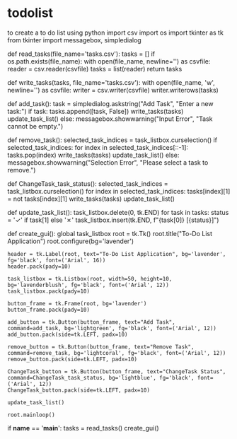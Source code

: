 # todolist
to create a to do list using python
import csv
import os
import tkinter as tk
from tkinter import messagebox, simpledialog

def read_tasks(file_name='tasks.csv'):
    tasks = []
    if os.path.exists(file_name):
        with open(file_name, newline='') as csvfile:
            reader = csv.reader(csvfile)
            tasks = list(reader)
    return tasks

def write_tasks(tasks, file_name='tasks.csv'):
    with open(file_name, 'w', newline='') as csvfile:
        writer = csv.writer(csvfile)
        writer.writerows(tasks)

def add_task():
    task = simpledialog.askstring("Add Task", "Enter a new task:")
    if task:
        tasks.append([task, False])
        write_tasks(tasks)
        update_task_list()
    else:
        messagebox.showwarning("Input Error", "Task cannot be empty.")

def remove_task():
    selected_task_indices = task_listbox.curselection()
    if selected_task_indices:
        for index in selected_task_indices[::-1]:
            tasks.pop(index)
        write_tasks(tasks)
        update_task_list()
    else:
        messagebox.showwarning("Selection Error", "Please select a task to remove.")

def ChangeTask_task_status():
    selected_task_indices = task_listbox.curselection()
    for index in selected_task_indices:
        tasks[index][1] = not tasks[index][1]
    write_tasks(tasks)
    update_task_list()

def update_task_list():
    task_listbox.delete(0, tk.END)
    for task in tasks:
        status = '✓' if task[1] else '✗'
        task_listbox.insert(tk.END, f"{task[0]} [{status}]")

def create_gui():
    global task_listbox
    root = tk.Tk()
    root.title("To-Do List Application")
    root.configure(bg='lavender')

    header = tk.Label(root, text="To-Do List Application", bg='lavender', fg='black', font=('Arial', 16))
    header.pack(pady=10)

    task_listbox = tk.Listbox(root, width=50, height=10, bg='lavenderblush', fg='black', font=('Arial', 12))
    task_listbox.pack(pady=10)

    button_frame = tk.Frame(root, bg='lavender')
    button_frame.pack(pady=10)

    add_button = tk.Button(button_frame, text="Add Task", command=add_task, bg='lightgreen', fg='black', font=('Arial', 12))
    add_button.pack(side=tk.LEFT, padx=10)

    remove_button = tk.Button(button_frame, text="Remove Task", command=remove_task, bg='lightcoral', fg='black', font=('Arial', 12))
    remove_button.pack(side=tk.LEFT, padx=10)

    ChangeTask_button = tk.Button(button_frame, text="ChangeTask Status", command=ChangeTask_task_status, bg='lightblue', fg='black', font=('Arial', 12))
    ChangeTask_button.pack(side=tk.LEFT, padx=10)

    update_task_list()

    root.mainloop()

if __name__ == '__main__':
    tasks = read_tasks()
    create_gui()


